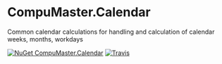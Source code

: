 # CompuMaster.Calendar
Common calendar calculations
for handling and calculation of calendar weeks, months, workdays

[![NuGet CompuMaster.Calendar](https://img.shields.io/nuget/v/CompuMaster.Calendar.svg?label=NuGet%20CM.Calendar)](https://www.nuget.org/packages/CompuMaster.Calendar/) [![Travis](https://img.shields.io/travis/CompuMasterGmbH/CompuMaster.Calendar.svg?label=Build%20with%20Mono)](https://travis-ci.org/CompuMasterGmbH/CompuMaster.Calendar/)
